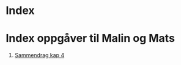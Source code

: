 # Index

<!-- kommentar: først standard intro -->
<!DOCTYPE html>
<html>
<head>
	<title>Oversikt IT1 </title>
	<!-- UTF-8 gjør at vi kan bruke æ, ø og å  -->
	<meta charset="UTF-8">
	
</head>
<body>
	<h1>Index oppgåver til Malin og Mats</h1>
	<ol>
		<li> <a href="../sammmendragkap4/" target="_blank"> Sammendrag kap 4 </a> </li>
		<p>&nbsp;</p>​
 </ol>

</body>

</html> 
